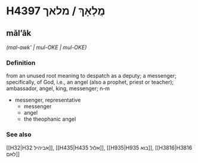 # H4397 מֲלְאָךְ / מלאך

## mălʼâk

_(mal-awk' | mul-OKE | mul-OKE)_

### Definition

from an unused root meaning to despatch as a deputy; a messenger; specifically, of God, i.e., an angel (also a prophet, priest or teacher); ambassador, angel, king, messenger; n-m

- messenger, representative
  - messenger
  - angel
  - the theophanic angel

### See also

[[H32|H32 אביהיל]], [[H435|H435 אלול]], [[H935|H935 בוא]], [[H3816|H3816 לאם]]
